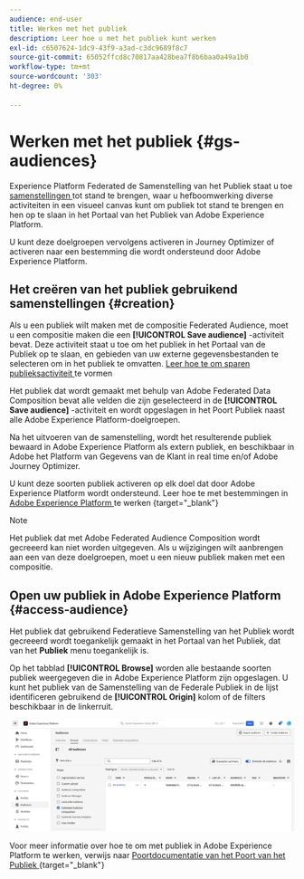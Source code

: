 ```yaml
---
audience: end-user
title: Werken met het publiek
description: Leer hoe u met het publiek kunt werken
exl-id: c6507624-1dc9-43f9-a3ad-c3dc9689f8c7
source-git-commit: 65052ffcd8c70817aa428bea7f8b6baa0a49a1b0
workflow-type: tm+mt
source-wordcount: '303'
ht-degree: 0%

---
```


# Werken met het publiek {#gs-audiences}

Experience Platform Federated de Samenstelling van het Publiek staat u toe [ samenstellingen ](../compositions/gs-compositions.md) tot stand te brengen, waar u hefboomwerking diverse activiteiten in een visueel canvas kunt om publiek tot stand te brengen en hen op te slaan in het Portaal van het Publiek van Adobe Experience Platform.

U kunt deze doelgroepen vervolgens activeren in Journey Optimizer of activeren naar een bestemming die wordt ondersteund door Adobe Experience Platform.

## Het creëren van het publiek gebruikend samenstellingen {#creation}

Als u een publiek wilt maken met de compositie Federated Audience, moet u een compositie maken die een **[!UICONTROL Save audience]** -activiteit bevat. Deze activiteit staat u toe om het publiek in het Portaal van de Publiek op te slaan, en gebieden van uw externe gegevensbestanden te selecteren om in het publiek te omvatten. [ Leer hoe te om sparen publieksactiviteit ](../compositions/activities/save-audience.md) te vormen

Het publiek dat wordt gemaakt met behulp van Adobe Federated Data Composition bevat alle velden die zijn geselecteerd in de **[!UICONTROL Save audience]** -activiteit en wordt opgeslagen in het Poort Publiek naast alle Adobe Experience Platform-doelgroepen.

Na het uitvoeren van de samenstelling, wordt het resulterende publiek bewaard in Adobe Experience Platform als extern publiek, en beschikbaar in Adobe het Platform van Gegevens van de Klant in real time en/of Adobe Journey Optimizer.

U kunt deze soorten publiek activeren op elk doel dat door Adobe Experience Platform wordt ondersteund. Leer hoe te met bestemmingen in [ Adobe Experience Platform ](https://experienceleague.adobe.com/en/docs/experience-platform/destinations/home) te werken {target="_blank"}

>[!NOTE]
>
>Het publiek dat met Adobe Federated Audience Composition wordt gecreeerd kan niet worden uitgegeven. Als u wijzigingen wilt aanbrengen aan een van deze doelgroepen, moet u een nieuw publiek maken met een compositie.

## Open uw publiek in Adobe Experience Platform {#access-audience}

Het publiek dat gebruikend Federatieve Samenstelling van het Publiek wordt gecreeerd wordt toegankelijk gemaakt in het Portaal van het Publiek, dat van het **Publiek** menu toegankelijk is.

Op het tabblad **[!UICONTROL Browse]** worden alle bestaande soorten publiek weergegeven die in Adobe Experience Platform zijn opgeslagen. U kunt het publiek van de Samenstelling van de Federale Publiek in de lijst identificeren gebruikend de **[!UICONTROL Origin]** kolom of de filters beschikbaar in de linkerruit.

![](assets/audiences-list.png)

Voor meer informatie over hoe te om met publiek in Adobe Experience Platform te werken, verwijs naar [ Poortdocumentatie van het Poort van het Publiek ](https://experienceleague.adobe.com/en/docs/experience-platform/segmentation/ui/audience-portal) {target="_blank"}

<!-- add link to this donc once published: https://jira.corp.adobe.com/browse/PLAT-198674-->